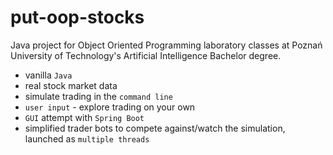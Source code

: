 # put-oop-stocks
Java project for Object Oriented Programming laboratory classes at Poznań University of Technology's Artificial Intelligence Bachelor degree.

- vanilla `Java`
- real stock market data
- simulate trading in the `command line`
- `user input` - explore trading on your own
- `GUI` attempt with `Spring Boot`
- simplified trader bots to compete against/watch the simulation, launched as `multiple threads`
